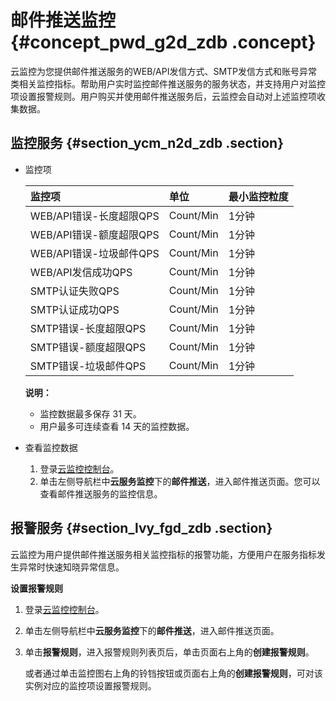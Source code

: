 # 邮件推送监控 {#concept_pwd_g2d_zdb .concept}

云监控为您提供邮件推送服务的WEB/API发信方式、SMTP发信方式和账号异常类相关监控指标。帮助用户实时监控邮件推送服务的服务状态，并支持用户对监控项设置报警规则。用户购买并使用邮件推送服务后，云监控会自动对上述监控项收集数据。

## 监控服务 {#section_ycm_n2d_zdb .section}

-   监控项

    |监控项|单位|最小监控粒度|
    |:--|:-|:-----|
    |WEB/API错误-长度超限QPS|Count/Min|1分钟|
    |WEB/API错误-额度超限QPS|Count/Min|1分钟|
    |WEB/API错误-垃圾邮件QPS|Count/Min|1分钟|
    |WEB/API发信成功QPS|Count/Min|1分钟|
    |SMTP认证失败QPS|Count/Min|1分钟|
    |SMTP认证成功QPS|Count/Min|1分钟|
    |SMTP错误-长度超限QPS|Count/Min|1分钟|
    |SMTP错误-额度超限QPS|Count/Min|1分钟|
    |SMTP错误-垃圾邮件QPS|Count/Min|1分钟|

    **说明：** 

    -   监控数据最多保存 31 天。
    -   用户最多可连续查看 14 天的监控数据。

-   查看监控数据
    1.  登录[云监控控制台](https://cloudmonitor.console.aliyun.com)。
    2.  单击左侧导航栏中**云服务监控**下的**邮件推送**，进入邮件推送页面。您可以查看邮件推送服务的监控信息。

## 报警服务 {#section_lvy_fgd_zdb .section}

云监控为用户提供邮件推送服务相关监控指标的报警功能，方便用户在服务指标发生异常时快速知晓异常信息。

**设置报警规则**

1.  登录[云监控控制台](https://cloudmonitor.console.aliyun.com)。
2.  单击左侧导航栏中**云服务监控**下的**邮件推送**，进入邮件推送页面。
3.  单击**报警规则**，进入报警规则列表页后，单击页面右上角的**创建报警规则**。

    或者通过单击监控图右上角的铃铛按钮或页面右上角的**创建报警规则**，可对该实例对应的监控项设置报警规则。


